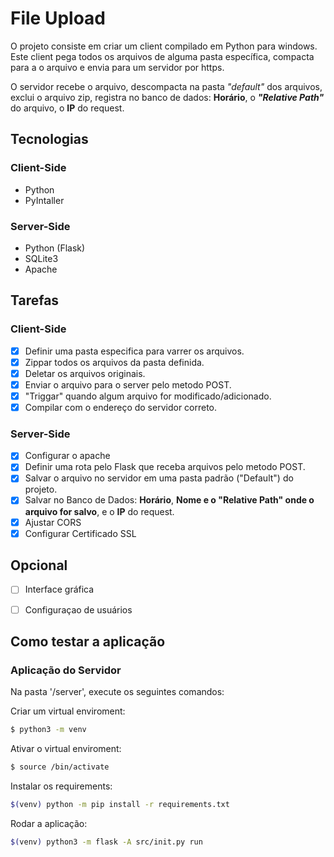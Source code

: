 # File Upload
O projeto consiste em criar um client compilado em Python para windows. Este client pega todos os arquivos de alguma pasta específica, compacta para a o arquivo e envia para um servidor por https.

O servidor recebe o arquivo, descompacta na pasta *"default"* dos arquivos, exclui o arquivo zip, registra no banco de dados: **Horário**, o ***"Relative Path"*** do arquivo, o **IP** do request.

## Tecnologias
### Client-Side
- Python
- PyIntaller

### Server-Side
- Python (Flask)
- SQLite3
- Apache

## Tarefas
### Client-Side
- [x] Definir uma pasta especifica para varrer os arquivos.
- [x] Zippar todos os arquivos da pasta definida.
- [x] Deletar os arquivos originais.
- [x] Enviar o arquivo para o server pelo metodo POST.
- [x] "Triggar" quando algum arquivo for modificado/adicionado.
- [x] Compilar com o endereço do servidor correto.

### Server-Side
- [x] Configurar o apache
- [x] Definir uma rota pelo Flask que receba arquivos pelo metodo POST.
- [x] Salvar o arquivo no servidor em uma pasta padrão ("Default") do projeto.
- [x] Salvar no Banco de Dados: **Horário**, **Nome e o "Relative Path" onde o arquivo for salvo**, e o **IP** do request.
- [x] Ajustar CORS
- [x] Configurar Certificado SSL

## Opcional
- [ ] Interface gráfica
- [ ] Configuraçao de usuários


## Como testar a aplicação

### Aplicação do Servidor
Na pasta '/server', execute os seguintes comandos:

Criar um virtual enviroment:
```bash
$ python3 -m venv 
```

Ativar o virtual enviroment:
```bash
$ source /bin/activate
```

Instalar os requirements:
```bash
$(venv) python -m pip install -r requirements.txt
```

Rodar a aplicação:
```bash
$(venv) python3 -m flask -A src/init.py run
```